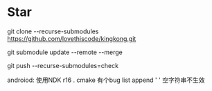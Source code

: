 # Star
git clone --recurse-submodules https://github.com/lovethiscode/kingkong.git


git submodule update --remote --merge


git push --recurse-submodules=check

androiod:
使用NDK r16 .
cmake 有个bug list append ' ' 空字符串不生效